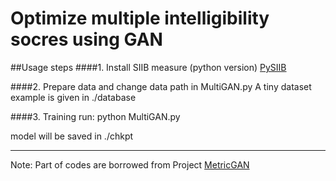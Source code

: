 # Optimize multiple intelligibility socres using GAN

##Usage steps
####1. 
Install SIIB measure (python version) 
[PySIIB](https://github.com/kamo-naoyuki/pySIIB)

####2.
Prepare data and change data path in MultiGAN.py
A tiny dataset example is given in ./database

####3.
Training
run: python MultiGAN.py

model will be saved in ./chkpt 

---
Note: Part of codes are borrowed from Project [MetricGAN](https://github.com/JasonSWFu/MetricGAN)